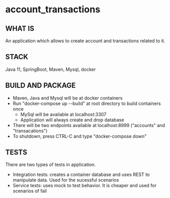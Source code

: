 # account_transactions

## WHAT IS

An application which allows to create account and transactions related to it.

## STACK

Java 11, SpringBoot, Maven, Mysql, docker

## BUILD AND PACKAGE

- Maven, Java and Mysql will be at docker containers
- Run "docker-compose up --build" at root directory to build containers once
  - MySql will be available at localhost:3307
  - Application will always create and drop database
- There will be two endpoints available at localhost:8999 ("accounts" and "transacations")
- To shutdown, press CTRL-C and type "docker-compose down"

## TESTS

There are two types of tests in application.

- Integration tests: creates a container database and uses REST to manipulate data. Used for the sucessful scenarios
- Service tests: uses mock to test behavior. It is cheaper and used for scenarios of fail
